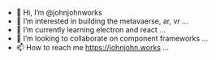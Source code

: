 - 👋 Hi, I’m @johnjohnworks
- 👀 I’m interested in building the metavaerse, ar, vr ...
- 🌱 I’m currently learning electron and react ...
- 💞️ I’m looking to collaborate on component frameworks ...
- 📫 How to reach me https://johnjohn.works ...

<!---
johnjohnworks/johnjohnworks is a ✨ special ✨ repository because its `README.md` (this file) appears on your GitHub profile.
You can click the Preview link to take a look at your changes.
--->
